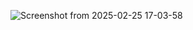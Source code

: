 ![Screenshot from 2025-02-25 17-03-58](https://github.com/user-attachments/assets/b44ef425-a1c7-44a2-a7c6-fd0863df6d6a)
